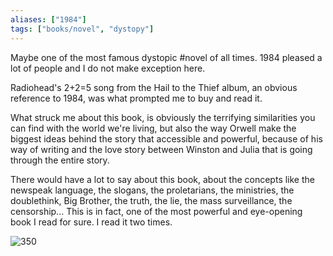 ```yaml
---
aliases: ["1984"]
tags: ["books/novel", "dystopy"]
---
```


Maybe one of the most famous dystopic #novel of all times. 1984 pleased a lot of people and I do not make exception here. 

Radiohead's 2+2=5 song from the Hail to the Thief album, an obvious reference to 1984, was what prompted me to buy and read it. 

What struck me about this book, is obviously the terrifying similarities you can find with the world we're living, but also the way Orwell make the biggest ideas behind the story that accessible and powerful, because of his way of writing and the love story between Winston and Julia that is going through the entire story. 

There would have a lot to say about this book, about the concepts like the newspeak language,  the slogans, the proletarians, the ministries, the doublethink, Big Brother, the truth, the lie, the mass surveillance, the censorship... This is in fact, one of the most powerful and eye-opening book I read for sure. I read it two times. 

![350](life_changing_books_1984.jpg)